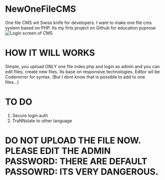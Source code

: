 # NewOneFileCMS
One file CMS  wit Swiss knife for developers.
I want to make one file cms system based on PHP. 
Its my firts project on Github for education puprose
![Login screen of CMS](http://seo-studio.cz/snewscms/news3.png)

# HOW IT WILL WORKS
Simple, you upload ONLY one file index.php and login as admin and you can edit files, create new files. Its base on responsive technologies. 
Editor wil be Codemirror for syntax. (But I dont know that is possible to add to one files...)

# TO DO
1. Secure login auth
2. TraNNslate to other language

# DO NOT UPLOAD THE FILE NOW. PLEASE EDIT THE ADMIN PASSWORD: THERE ARE DEFAULT PASSOWRD: ITS VERY DANGEROUS.
